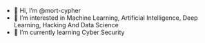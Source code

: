 - 👋 Hi, I’m @mort-cypher
- 👀 I’m interested in Machine Learning, Artificial Intelligence, Deep Learning, Hacking And Data Science
- 🌱 I’m currently learning Cyber Security
